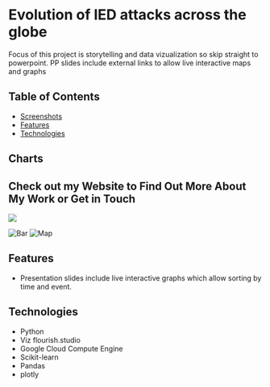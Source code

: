 # Evolution of IED attacks across the globe
Focus of this project is storytelling and data vizualization so skip straight to powerpoint.
PP slides include external links to allow live interactive maps and graphs


## Table of Contents

* [Screenshots](#screenshots)
* [Features](#features) 
* [Technologies](#technologies)


## Charts
## Check out my Website to Find Out More About My Work or Get in Touch
[<img src="site.gif">](https://rlew631.github.io/portfolio/)

![Bar](https://github.com/RamonMartin1/Global_IED_Attacks/blob/master/Bar%20run%20chart.gif)
![Map](https://github.com/RamonMartin1/Global_IED_Attacks/blob/master/map%20ping.gif)


## Features

* Presentation slides include live interactive graphs which allow sorting by time and event.

## Technologies

* Python
* Viz flourish.studio
* Google Cloud Compute Engine
* Scikit-learn
* Pandas 
* plotly


